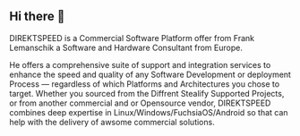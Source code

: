 ## Hi there 👋

DIREKTSPEED is a Commercial Software Platform offer from Frank Lemanschik a Software and Hardware Consultant from Europe.

He offers a comprehensive suite of support and integration services to enhance the speed and quality of any Software Development or deployment Process — regardless of which Platforms and Architectures you chose to target. Whether you sourced from the Diffrent Stealify Supported Projects, or from another commercial and or Opensource vendor, DIREKTSPEED combines deep expertise in Linux/Windows/FuchsiaOS/Android so that can help with the delivery of awsome commercial solutions.
<!--

**Here are some ideas to get you started:**

🙋‍♀️ A short introduction - what is your organization all about?
🌈 Contribution guidelines - how can the community get involved?
👩‍💻 Useful resources - where can the community find your docs? Is there anything else the community should know?
🍿 Fun facts - what does your team eat for breakfast?
🧙 Remember, you can do mighty things with the power of [Markdown](https://docs.github.com/github/writing-on-github/getting-started-with-writing-and-formatting-on-github/basic-writing-and-formatting-syntax)
-->
